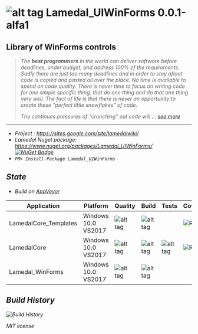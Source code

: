 # ![alt tag](https://sites.google.com/site/lamedalwiki/Project-News/lamedalporttonetcore10/Lamedal15.png) Lamedal_UIWinForms 0.0.1-alfa1
Library of WinForms controls
-------------------------------------------------------------------------------------
> <i> The **best programmers** in the world can deliver software before deadlines, under budget, 
> and address 100% of the requirements. Sadly there are just too many deadlines and in order 
> to stay afloat code is copied and pasted all over the place. No time is available to spend 
> on code quality. There is never time to focus on writing code for one simple specific thing, 
> that do one thing and do that one thing very well. The fact of life is that there is never 
> an opportunity to create these "perfect little snowflakes" of code. 
>
> The continues pressures of "crunching" out code will ... [see more](https://sites.google.com/site/lamedalwiki/)
--------------------------------------------------------------------------------------------
* Project : https://sites.google.com/site/lamedalwiki/
* Lamedal Nuget package: https://www.nuget.org/packages/Lamedal_UIWinForms/ [![NuGet Badge](https://buildstats.info/nuget/Lamedal_UIWinForms)](https://www.nuget.org/packages/Lamedal_UIWinForms/) 
* `PM> Install-Package Lamedal_UIWinForms`


## State
* Build on [AppVeyor](https://ci.appveyor.com/projects)

Application           |    Platform       | Quality       | Build                 |      Tests        | Coverage 
----------------------|-------------------|---------------|-----------------------|-------------------|-----------------------
LamedalCore_Templates |Windows 10.0 VS2017| ![alt tag](https://www.codefactor.io/repository/github/perezlamed/LamedalCore_Templates/badge)              |![alt tag](https://ci.appveyor.com/api/projects/status/keh56h0rdnv894d9?svg=true) |               | ![Result](https://rawgithub.com/perezLamed/LamedalCore_Templates/master/dotCover/badge_linecoverage.svg)
LamedalCore           |Windows 10.0 VS2017| ![alt tag](https://www.codefactor.io/repository/github/perezlamed/lamedalcore/badge)              |![alt tag](https://ci.appveyor.com/api/projects/status/5tt4c9sj7dpv5xx5?svg=true) | ![alt tag](https://ci.appveyor.com/api/projects/status/r64leqcijlqfj24h?svg=true) | ![Result](https://rawgithub.com/perezLamed/LamedalCore/master/dotCover/badge_linecoverage.svg)
Lamedal_WinForms      |Windows 10.0 VS2017| ![alt tag](https://www.codefactor.io/repository/github/perezlamed/Lamedal_WinForms/badge)              |![alt tag](https://ci.appveyor.com/api/projects/status/haxbe8sdqurfx15c?svg=true) |                |             

## Build History
![Build History](https://buildstats.info/appveyor/chart/perezLamed/Lamedal_UIWinForms)

MIT license
